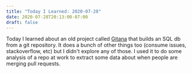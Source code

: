 ```yaml
---
title: "Today I Learned: 2020-07-28"
date: 2020-07-28T20:13:00-07:00
draft: false
---
```


Today I learned about an old project called [Gitana](https://github.com/jmoseley/Gitana) that builds an SQL db from a git repository. It does a bunch of other things too (consume issues, stackoverflow, etc) but I didn't explore any of those. I used it to do some analysis of a repo at work to extract some data about when people are merging pull requests.

<!--more-->
